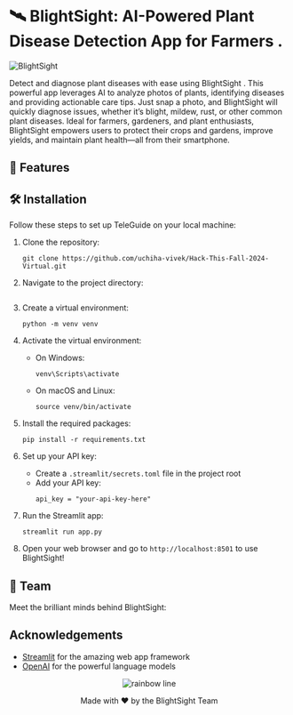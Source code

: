 
# 🛰️ BlightSight: AI-Powered Plant Disease Detection App for Farmers .
 
![BlightSight](https://github.com/uchiha-vivek/Hack-This-Fall-2024-Virtual)

 

Detect and diagnose plant diseases with ease using BlightSight . This powerful app leverages AI to analyze photos of plants, identifying diseases and providing actionable care tips. Just snap a photo, and BlightSight will quickly diagnose issues, whether it’s blight, mildew, rust, or other common plant diseases. Ideal for farmers, gardeners, and plant enthusiasts, BlightSight empowers users to protect their crops and gardens, improve yields, and maintain plant health—all from their smartphone.

## 🚀 Features


## 🛠️ Installation

Follow these steps to set up TeleGuide on your local machine:

1. Clone the repository:
   ```
   git clone https://github.com/uchiha-vivek/Hack-This-Fall-2024-Virtual.git
   ```

2. Navigate to the project directory:
   ```
   
   ```

3. Create a virtual environment:
   ```
   python -m venv venv
   ```

4. Activate the virtual environment:
   - On Windows:
     ```
     venv\Scripts\activate
     ```
   - On macOS and Linux:
     ```
     source venv/bin/activate
     ```

5. Install the required packages:
   ```
   pip install -r requirements.txt
   ```

6. Set up your API key:
   - Create a `.streamlit/secrets.toml` file in the project root
   - Add your API key:
     ```
     api_key = "your-api-key-here"
     ```

7. Run the Streamlit app:
   ```
   streamlit run app.py
   ```

8. Open your web browser and go to `http://localhost:8501` to use BlightSight!

## 👥 Team

Meet the brilliant minds behind BlightSight:


 

<!--
## 🤝 Contributing

We welcome contributions to BlightSight ! Please check out our [Contributing Guide](CONTRIBUTING.md) for guidelines on how to proceed.

## 📄 License

This project is licensed under the MIT License - see the [LICENSE](LICENSE) file for details.
-->
## Acknowledgements

- [Streamlit](https://streamlit.io/) for the amazing web app framework
- [OpenAI](https://openai.com/) for the powerful language models

<p align="center">
  <img src="https://raw.githubusercontent.com/andreasbm/readme/master/assets/lines/rainbow.png" alt="rainbow line" />
</p>

<p align="center">
  Made with ❤️ by the BlightSight Team
</p>
